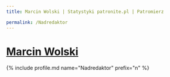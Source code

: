 ```yaml
---
title: Marcin Wolski | Statystyki patronite.pl | Patromierz

permalink: /Nadredaktor
---
```


# [Marcin Wolski](https://patronite.pl/Nadredaktor)

{% include profile.md name="Nadredaktor" prefix="n" %}
